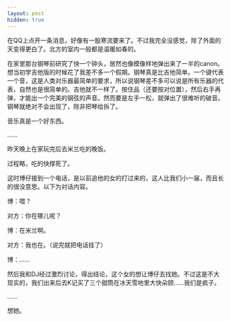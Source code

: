 ```yaml
---
layout: post
hidden: true
---
```

在QQ上点开一条消息，好像有一股寒流要来了。不过我完全没感觉，除了外面的天变得更白了。北方的室内一般都是温暖如春的。

在家里那台钢琴前研究了快一个钟头，居然也像模像样地弹出来了一半的canon。想当初学吉他版的时候花了我差不多一个假期。钢琴真是比吉他简单。一个键代表一个音，这是人类对乐器最简单的要求，所以说钢琴差不多可以说是所有乐器的代表，自然也是很简单的。吉他就不一样了。按住品（还要按对位置），然后右手再弹，才能出一个完美的钢弦的声音。然而要是左手一松，就弹出了很难听的破音。钢琴就绝对不会出现了，除非把琴给拆了。

音乐真是一个好东西。

……

昨天晚上在家玩完后去米兰吃的晚饭。

过程略，吃的快撑死了。

这时博仔接到一个电话，是以前追他的女的打过来的，这人比我们小一届，而且长的很没意思。以下为对话内容。

博：喂？

对方：你在哪儿呢？

博：在米兰啊。

对方：我也在。（说完就把电话挂了）

博：……

然后我和DJ经过激烈讨论，得出结论，这个女的想让博仔去找她。不过这是不大现实的，我们出来后去K记买了三个甜筒在冰天雪地里大快朵颐……我们是疯子。

……

想她。